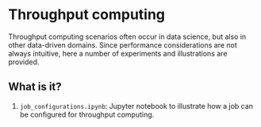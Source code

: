 # Throughput computing

Throughput computing scenarios often occur in data science, but also in
other data-driven domains.  Since performance considerations are not always
intuitive, here a number of experiments and illustrations are provided.


## What is it?

1. `job_configurations.ipynb`: Jupyter notebook to illustrate how a job can be
   configured for throughput computing.
